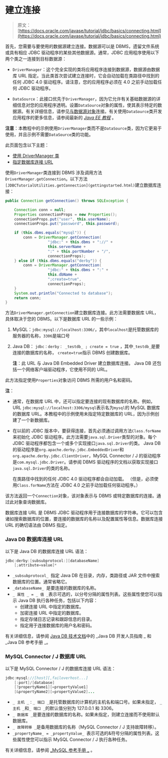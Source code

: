 # 建立连接

> 原文： [https://docs.oracle.com/javase/tutorial/jdbc/basics/connecting.html](https://docs.oracle.com/javase/tutorial/jdbc/basics/connecting.html)

首先，您需要与要使用的数据源建立连接。数据源可以是 DBMS，遗留文件系统或具有相应 JDBC 驱动程序的某些其他数据源。通常，JDBC 应用程序使用以下两个类之一连接到目标数据源：

*   `DriverManager`：这个完全实现的类将应用程序连接到数据源，数据源由数据库 URL 指定。当此类首次尝试建立连接时，它会自动加载在类路径中找到的任何 JDBC 4.0 驱动程序。请注意，您的应用程序必须在 4.0 之前手动加载任何 JDBC 驱动程序。

*   `DataSource`：此接口优先于`DriverManager`，因为它允许有关基础数据源的详细信息对您的应用程序透明。设置`DataSource`对象的属性，使其表示特定的数据源。有关详细信息，请参见[与数据源对象](sqldatasources.html)连接。有关使用`DataSource`类开发应用程序的更多信息，请参阅最新的 _[Java EE 教程](http://docs.oracle.com/javaee/6/tutorial/doc/)_ 。

**注意**：本教程中的示例使用`DriverManager`类而不是`DataSource`类，因为它更易于使用，并且示例不需要`DataSource`类的功能。

此页面包含以下主题：

*   [使用 DriverManager 类](#drivermanager)
*   [指定数据库连接 URL](#db_connection_url)

使用`DriverManager`类连接到 DBMS 涉及调用方法`DriverManager.getConnection`。以下方法`[JDBCTutorialUtilities.getConnection](gettingstarted.html)`建立数据库连接：

```java
public Connection getConnection() throws SQLException {

    Connection conn = null;
    Properties connectionProps = new Properties();
    connectionProps.put("user", this.userName);
    connectionProps.put("password", this.password);

    if (this.dbms.equals("mysql")) {
        conn = DriverManager.getConnection(
                   "jdbc:" + this.dbms + "://" +
                   this.serverName +
                   ":" + this.portNumber + "/",
                   connectionProps);
    } else if (this.dbms.equals("derby")) {
        conn = DriverManager.getConnection(
                   "jdbc:" + this.dbms + ":" +
                   this.dbName +
                   ";create=true",
                   connectionProps);
    }
    System.out.println("Connected to database");
    return conn;
}

```

方法`DriverManager.getConnection`建立数据库连接。此方法需要数据库 URL，具体取决于您的 DBMS。以下是数据库 URL 的一些示例：

1.  MySQL：`jdbc:mysql://localhost:3306/`，其中`localhost`是托管数据库的服务器的名称，`3306`是端口号

2.  Java DB： `jdbc：derby： _testdb_ ; create = true` ，其中`_testdb_`是要连接的数据库的名称， `create=true`指示 DBMS 创建数据库。

    **注**：此 URL 与 Java DB Embedded Driver 建立数据库连接。 Java DB 还包括一个网络客户端驱动程序，它使用不同的 URL。

此方法指定使用`Properties`对象访问 DBMS 所需的用户名和密码。

**注**：

*   通常，在数据库 URL 中，还可以指定要连接的现有数据库的名称。例如，URL `jdbc:mysql://localhost:3306/mysql`表示名为`mysql`的 MySQL 数据库的数据库 URL。本教程中的示例使用未指定特定数据库的 URL，因为示例创建了一个新数据库。

*   在以前的 JDBC 版本中，要获得连接，首先必须通过调用方法`Class.forName`来初始化 JDBC 驱动程序。此方法需要`java.sql.Driver`类型的对象。每个 JDBC 驱动程序都包含一个或多个实现接口`java.sql.Driver`的类。 Java DB 的驱动程序是`org.apache.derby.jdbc.EmbeddedDriver`和`org.apache.derby.jdbc.ClientDriver`，MySQL Connector / J 的驱动程序是`com.mysql.jdbc.Driver`。请参阅 DBMS 驱动程序的文档以获取实现接口`java.sql.Driver`的类的名称。

    在类路径中找到的任何 JDBC 4.0 驱动程序都会自动加载。 （但是，必须使用`Class.forName`方法在 JDBC 4.0 之前手动加载任何驱动程序。）

该方法返回一个`Connection`对象，该对象表示与 DBMS 或特定数据库的连接。通过此对象查询数据库。

数据库连接 URL 是 DBMS JDBC 驱动程序用于连接数据库的字符串。它可以包含诸如搜索数据库的位置，要连接的数据库的名称以及配置属性等信息。数据库连接 URL 的确切语法由 DBMS 指定。

### Java DB 数据库连接 URL

以下是 Java DB 的数据库连接 URL 语法：

```java
jdbc:derby:[subsubprotocol:][databaseName]
    [;attribute=value]*

```

*   `_subsubprotocol_ `指定 Java DB 在目录，内存，类路径或 JAR 文件中搜索数据库的位置。通常省略它。
*   `_databaseName_ `是要连接的数据库的名称。
*   `_ 属性 _ = _ 值 _`表示可选的，以分号分隔的属性列表。这些属性使您可以指示 Java DB 执行各种任务，包括以下内容：
    *   创建连接 URL 中指定的数据库。
    *   加密连接 URL 中指定的数据库。
    *   指定存储日志记录和跟踪信息的目录。
    *   指定用于连接数据库的用户名和密码。

有关详细信息，请参阅 [Java DB 技术文档](http://docs.oracle.com/javadb/index_jdk8.html)中的 _Java DB 开发人员指南 _ 和 _Java DB 参考手册 _。

### MySQL Connector / J 数据库 URL

以下是 MySQL Connector / J 的数据库连接 URL 语法：

```java
jdbc:mysql://[host][,failoverhost...]
    [:port]/[database]
    [?propertyName1][=propertyValue1]
    [&propertyName2][=propertyValue2]...

```

*   `_ 主机 _：_ 端口 _`是托管数据库的计算机的主机名和端口号。如果未指定， `_ 主机 _`和`_ 端口 _`的默认值分别为 127.0.0.1 和 3306。
*   `_ 数据库 _`是要连接的数据库的名称。如果未指定，则建立连接而不使用默认数据库。
*   `_ 故障转移 _`是备用数据库的名称（MySQL Connector / J 支持故障转移）。
*   `_propertyName_ = _propertyValue_ `表示可选的&符号分隔的属性列表。这些属性使您可以指示 MySQL Connector / J 执行各种任务。

有关详细信息，请参阅 [_MySQL 参考手册 _](http://dev.mysql.com/doc/) 。